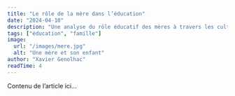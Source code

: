 ```yaml
---
title: "Le rôle de la mère dans l’éducation"
date: "2024-04-10"
description: "Une analyse du rôle éducatif des mères à travers les cultures."
tags: ["éducation", "famille"]
image:
  url: "/images/mere.jpg"
  alt: "Une mère et son enfant"
author: "Xavier Genolhac"
readTime: 4
---
```


Contenu de l’article ici...
